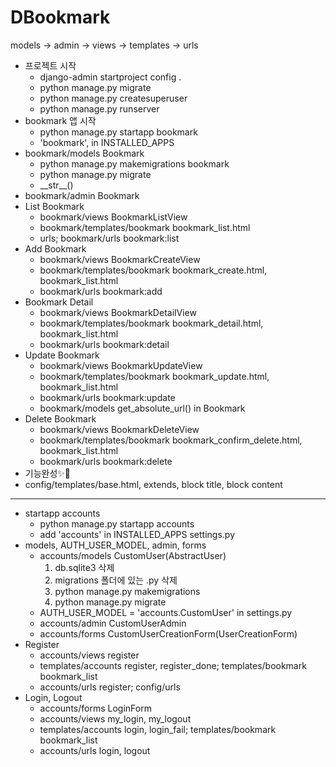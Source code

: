# DBookmark
models -> admin -> views -> templates -> urls
- 프로젝트 시작
    - django-admin startproject config .
    - python manage.py migrate
    - python manage.py createsuperuser
    - python manage.py runserver
- bookmark 앱 시작
    - python manage.py startapp bookmark
    - 'bookmark', in INSTALLED_APPS
- bookmark/models Bookmark
    - python manage.py makemigrations bookmark
    - python manage.py migrate
    - \_\_str\_\_()
- bookmark/admin Bookmark
- List Bookmark
    - bookmark/views BookmarkListView
    - bookmark/templates/bookmark bookmark_list.html
    - urls; bookmark/urls bookmark:list
- Add Bookmark
    - bookmark/views BookmarkCreateView
    - bookmark/templates/bookmark bookmark_create.html, bookmark_list.html
    - bookmark/urls bookmark:add
- Bookmark Detail
    - bookmark/views BookmarkDetailView
    - bookmark/templates/bookmark bookmark_detail.html, bookmark_list.html
    - bookmark/urls bookmark:detail
- Update Bookmark
    - bookmark/views BookmarkUpdateView
    - bookmark/templates/bookmark bookmark_update.html, bookmark_list.html
    - bookmark/urls bookmark:update
    - bookmark/models get_absolute_url() in Bookmark
- Delete Bookmark
    - bookmark/views BookmarkDeleteView
    - bookmark/templates/bookmark bookmark_confirm_delete.html, bookmark_list.html
    - bookmark/urls bookmark:delete
- 기능완성✨🎉
- config/templates/base.html, extends, block title, block content
---
- startapp accounts
    - python manage.py startapp accounts
    - add 'accounts' in INSTALLED_APPS settings.py
- models, AUTH_USER_MODEL, admin, forms
    - accounts/models CustomUser(AbstractUser)
        1. db.sqlite3 삭제
        1. migrations 폴더에 있는 .py 삭제
        1. python manage.py makemigrations
        1. python manage.py migrate
    - AUTH_USER_MODEL = 'accounts.CustomUser' in settings.py
    - accounts/admin CustomUserAdmin
    - accounts/forms CustomUserCreationForm(UserCreationForm)
- Register
    - accounts/views register
    - templates/accounts register, register_done; templates/bookmark bookmark_list
    - accounts/urls register; config/urls
- Login, Logout
    - accounts/forms LoginForm
    - accounts/views my_login, my_logout
    - templates/accounts login, login_fail; templates/bookmark bookmark_list
    - accounts/urls login, logout
